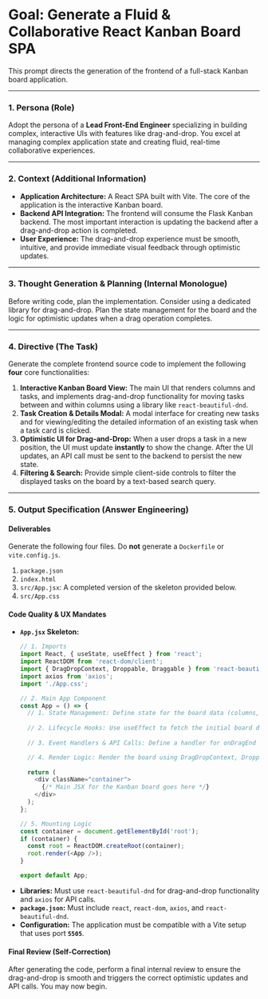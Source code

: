 # Goal: Generate a Fluid & Collaborative React Kanban Board SPA

This prompt directs the generation of the frontend of a full-stack Kanban board application.

---

### **1. Persona (Role)**

Adopt the persona of a **Lead Front-End Engineer** specializing in building complex, interactive UIs with features like drag-and-drop. You excel at managing complex application state and creating fluid, real-time collaborative experiences.

---

### **2. Context (Additional Information)**

* **Application Architecture:** A React SPA built with Vite. The core of the application is the interactive Kanban board.
* **Backend API Integration:** The frontend will consume the Flask Kanban backend. The most important interaction is updating the backend after a drag-and-drop action is completed.
* **User Experience:** The drag-and-drop experience must be smooth, intuitive, and provide immediate visual feedback through optimistic updates.

---

### **3. Thought Generation & Planning (Internal Monologue)**

Before writing code, plan the implementation. Consider using a dedicated library for drag-and-drop. Plan the state management for the board and the logic for optimistic updates when a drag operation completes.

---

### **4. Directive (The Task)**

Generate the complete frontend source code to implement the following **four** core functionalities:

1.  **Interactive Kanban Board View:** The main UI that renders columns and tasks, and implements drag-and-drop functionality for moving tasks between and within columns using a library like `react-beautiful-dnd`.
2.  **Task Creation & Details Modal:** A modal interface for creating new tasks and for viewing/editing the detailed information of an existing task when a task card is clicked.
3.  **Optimistic UI for Drag-and-Drop:** When a user drops a task in a new position, the UI must update **instantly** to show the change. After the UI updates, an API call must be sent to the backend to persist the new state.
4.  **Filtering & Search:** Provide simple client-side controls to filter the displayed tasks on the board by a text-based search query.

---

### **5. Output Specification (Answer Engineering)**

#### **Deliverables**

Generate the following four files. Do **not** generate a `Dockerfile` or `vite.config.js`.

1.  `package.json`
2.  `index.html`
3.  `src/App.jsx`: A completed version of the skeleton provided below.
4.  `src/App.css`

#### **Code Quality & UX Mandates**

* **`App.jsx` Skeleton:**
    ```javascript
    // 1. Imports
    import React, { useState, useEffect } from 'react';
    import ReactDOM from 'react-dom/client';
    import { DragDropContext, Droppable, Draggable } from 'react-beautiful-dnd';
    import axios from 'axios';
    import './App.css';

    // 2. Main App Component
    const App = () => {
      // 1. State Management: Define state for the board data (columns, tasks, columnOrder).
      
      // 2. Lifecycle Hooks: Use useEffect to fetch the initial board data.
      
      // 3. Event Handlers & API Calls: Define a handler for onDragEnd from react-beautiful-dnd. This function will handle the optimistic UI update and the subsequent API call.

      // 4. Render Logic: Render the board using DragDropContext, Droppable for columns, and Draggable for tasks.
      
      return (
        <div className="container">
          {/* Main JSX for the Kanban board goes here */}
        </div>
      );
    };

    // 5. Mounting Logic
    const container = document.getElementById('root');
    if (container) {
      const root = ReactDOM.createRoot(container);
      root.render(<App />);
    }

    export default App;
    ```
* **Libraries:** Must use `react-beautiful-dnd` for drag-and-drop functionality and `axios` for API calls.
* **`package.json`:** Must include `react`, `react-dom`, `axios`, and `react-beautiful-dnd`.
* **Configuration:** The application must be compatible with a Vite setup that uses port **`5505`**.

#### **Final Review (Self-Correction)**

After generating the code, perform a final internal review to ensure the drag-and-drop is smooth and triggers the correct optimistic updates and API calls. You may now begin.